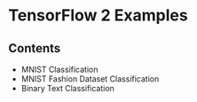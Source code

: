 # TensorFlow 2 Examples

## Contents

* MNIST Classification
* MNIST Fashion Dataset Classification
* Binary Text Classification